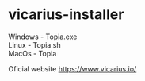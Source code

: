 # vicarius-installer

Windows - Topia.exe <br/>
Linux - Topia.sh <br/>
MacOs - Topia <br/>

Oficial website https://www.vicarius.io/
